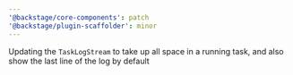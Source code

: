 ```yaml
---
'@backstage/core-components': patch
'@backstage/plugin-scaffolder': minor
---
```


Updating the `TaskLogStream` to take up all space in a running task, and also show the last line of the log by default
